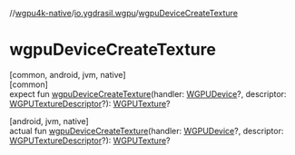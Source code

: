 //[wgpu4k-native](../../index.md)/[io.ygdrasil.wgpu](index.md)/[wgpuDeviceCreateTexture](wgpu-device-create-texture.md)

# wgpuDeviceCreateTexture

[common, android, jvm, native]\
[common]\
expect fun [wgpuDeviceCreateTexture](wgpu-device-create-texture.md)(handler: [WGPUDevice](-w-g-p-u-device/index.md)?, descriptor: [WGPUTextureDescriptor](-w-g-p-u-texture-descriptor/index.md)?): [WGPUTexture](-w-g-p-u-texture/index.md)?

[android, jvm, native]\
actual fun [wgpuDeviceCreateTexture](wgpu-device-create-texture.md)(handler: [WGPUDevice](-w-g-p-u-device/index.md)?, descriptor: [WGPUTextureDescriptor](-w-g-p-u-texture-descriptor/index.md)?): [WGPUTexture](-w-g-p-u-texture/index.md)?